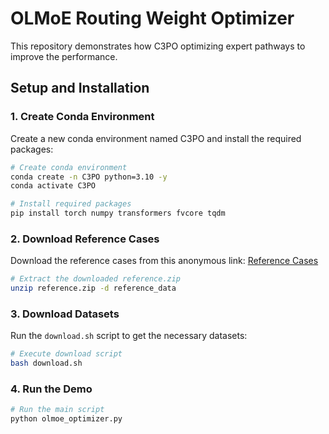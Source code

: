 # OLMoE Routing Weight Optimizer

This repository demonstrates how C3PO optimizing expert pathways to improve the performance.

## Setup and Installation

### 1. Create Conda Environment

Create a new conda environment named C3PO and install the required packages:

```bash
# Create conda environment
conda create -n C3PO python=3.10 -y
conda activate C3PO

# Install required packages
pip install torch numpy transformers fvcore tqdm
```

### 2. Download Reference Cases

Download the reference cases from this anonymous link:
[Reference Cases](https://drive.google.com/file/d/1hw3nW7b8hG0KkL0C3kDUZ8Pkk2ywzv-f/view?usp=sharing)

```bash
# Extract the downloaded reference.zip
unzip reference.zip -d reference_data
```

### 3. Download Datasets

Run the `download.sh` script to get the necessary datasets:

```bash
# Execute download script
bash download.sh
```

### 4. Run the Demo

```bash
# Run the main script
python olmoe_optimizer.py
```

